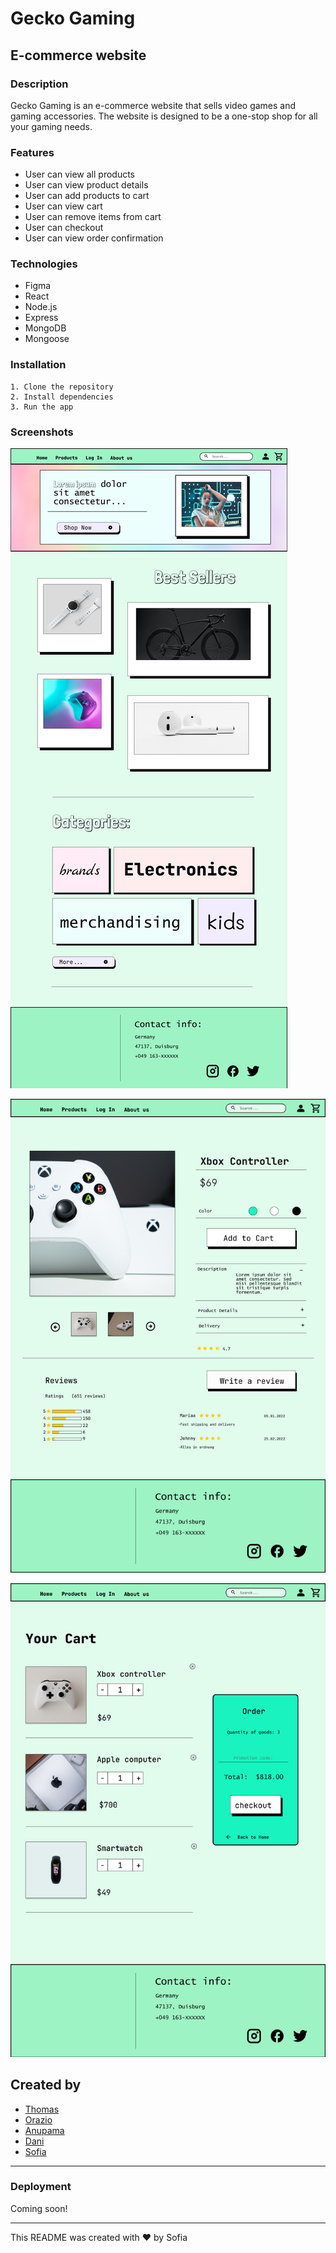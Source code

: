 # Gecko Gaming
## E-commerce website

### Description

Gecko Gaming is an e-commerce website that sells video games and gaming accessories. The website is designed to be a one-stop shop for all your gaming needs. 

### Features

* User can view all products
* User can view product details
* User can add products to cart
* User can view cart
* User can remove items from cart
* User can checkout
* User can view order confirmation


### Technologies

* Figma
* React
* Node.js
* Express
* MongoDB
* Mongoose

### Installation

````
1. Clone the repository
2. Install dependencies
3. Run the app
````

### Screenshots

![Home Page](./E-commerce%20website.png)

![Product Details](./Products%20page.png)

![Cart](./Cart.png)

## Created by

* [Thomas](https://github.com/ThomasBaeskow)
* [Orazio](https://github.com/OVDCI)
* [Anupama](https://github.com/anudesi)
* [Dani](https://github.com/chaosnoneko)
* [Sofia](https://github.com/cockatiella)


---

### Deployment

Coming soon!

---

This README was created with ❤️ by Sofia
